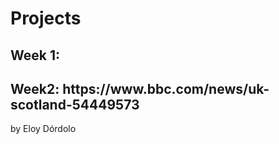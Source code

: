 <h1>Projects</h1>

<h2>Week 1:</h2>

<h2>Week2: https://www.bbc.com/news/uk-scotland-54449573</h2>


<p>by Eloy Dórdolo</p>